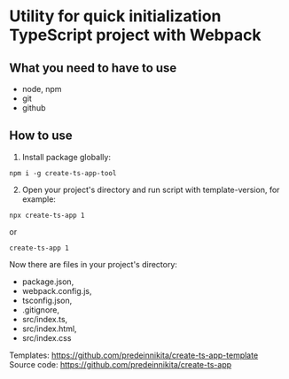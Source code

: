 # Utility for quick initialization TypeScript project with Webpack
## What you need to have to use
- node, npm
- git
- github

## How to use
1. Install package globally:
```
npm i -g create-ts-app-tool
```
2. Open your project's directory and run script with template-version, for example:
```
npx create-ts-app 1
```
or
```
create-ts-app 1
```
Now there are files in your project's directory: 
- package.json,
- webpack.config.js,
- tsconfig.json,
- .gitignore, 
- src/index.ts,
- src/index.html,
- src/index.css

Templates: https://github.com/predeinnikita/create-ts-app-template \
Source code: https://github.com/predeinnikita/create-ts-app
